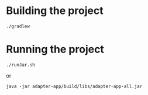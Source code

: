 # Building the project
`./gradlew`  

# Running the project
`./runJar.sh`  
  
or  
  
`java -jar adapter-app/build/libs/adapter-app-all.jar`